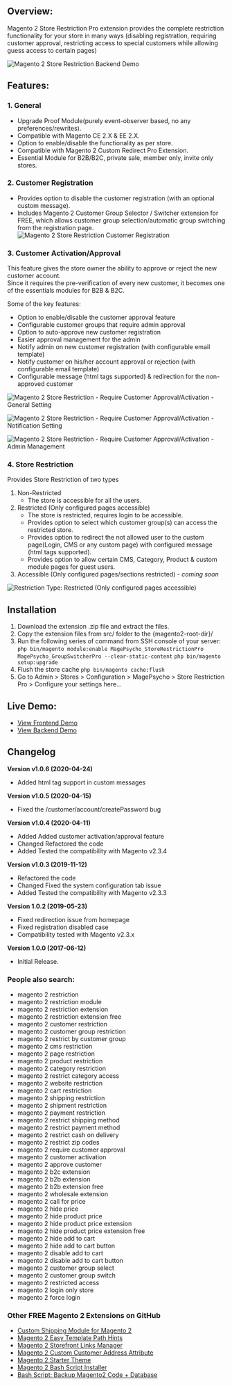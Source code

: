 ## Overview:
Magento 2 Store Restriction Pro extension provides the complete restriction functionality for your store in many ways (disabling registration, requiring customer approval, restricting access to special customers while allowing guess access to certain pages)

![Magento 2 Store Restriction Backend Demo](http://g.recordit.co/Xr3dYtofnH.gif)

## Features:
### 1. General

* Upgrade Proof Module(purely event-observer based, no any preferences/rewrites).
* Compatible with Magento CE 2.X & EE 2.X.
* Option to enable/disable the functionality as per store.
* Compatible with Magento 2 Custom Redirect Pro Extension.
* Essential Module for B2B/B2C, private sale, member only, invite only stores.

### 2. Customer Registration
* Provides option to disable the customer registration (with an optional custom message).
* Includes Magento 2 Customer Group Selector / Switcher extension for FREE, which allows customer group selection/automatic group switching from the registration page.
![Magento 2 Store Restriction Customer Registration](https://www.magepsycho.com/media/catalog/product/3/-/3-m2-backend-registration-settings-disabled.png)

### 3. Customer Activation/Approval
This feature gives the store owner the ability to approve or reject the new customer account.  
Since it requires the pre-verification of every new customer, it becomes one of the essentials modules for B2B & B2C.  

Some of the key features:
* Option to enable/disable the customer approval feature
* Configurable customer groups that require admin approval
* Option to auto-approve new customer registration
* Easier approval management for the admin
* Notify admin on new customer registration (with configurable email template)
* Notify customer on his/her account approval or rejection (with configurable email template)
* Configurable message (html tags supported) & redirection for the non-approved customer

![Magento 2 Store Restriction - Require Customer Approval/Activation - General Setting](https://www.magepsycho.com/media/catalog/product/m/2/m2-srp-registration-settings-customer-approval-enabled-general.png)

![Magento 2 Store Restriction - Require Customer Approval/Activation - Notification Setting](https://www.magepsycho.com/media/catalog/product/m/2/m2-srp-registration-settings-customer-approval-enabled-notification.png)

![Magento 2 Store Restriction - Require Customer Approval/Activation - Admin Management](https://www.magepsycho.com/media/catalog/product/m/2/m2-srp-customer-approval-actions-customer-listing.png)

### 4. Store Restriction

Provides Store Restriction of two types
1. Non-Restricted
    * The store is accessible for all the users.
1. Restricted (Only configured pages accessible)
    * The store is restricted, requires login to be accessible.
    * Provides option to select which customer group(s) can access the restricted store.
    * Provides option to redirect the not allowed user to the custom page(Login, CMS or any custom page) with configured message (html tags supported).
    * Provides option to allow certain CMS, Category, Product & custom module pages for guest users.
1. Accessible (Only configured pages/sections restricted) - *coming soon*
    
![Restriction Type: Restricted (Only configured pages accessible)](https://www.magepsycho.com/media/catalog/product/6/-/6-m2-backend-restriction-settings-restricted-accessible-general-2.png)

## Installation
1. Download the extension .zip file and extract the files.
1. Copy the extension files from src/ folder to the {magento2-root-dir}/
1. Run the following series of command from SSH console of your server:
`php bin/magento module:enable MagePsycho_StoreRestrictionPro MagePsycho_GroupSwitcherPro --clear-static-content`
`php bin/magento setup:upgrade`
1. Flush the store cache
`php bin/magento cache:flush`
1. Go to Admin > Stores > Configuration > MagePsycho > Store Restriction Pro > Configure your settings here...

## Live Demo:
* [View Frontend Demo](http://m2-store-restriction-pro.mage-expo.com/customer/account/create/)  
* [View Backend Demo](http://m2-store-restriction-pro.mage-expo.com/admin_m2demo)

## Changelog
**Version v1.0.6 (2020-04-24)**
- Added html tag support in custom messages

**Version v1.0.5 (2020-04-15)**
- Fixed the /customer/account/createPassword bug

**Version v1.0.4 (2020-04-11)**
- Added Added customer activation/approval feature
- Changed Refactored the code
- Added Tested the compatibility with Magento v2.3.4

**Version v1.0.3 (2019-11-12)**
- Refactored the code
- Changed Fixed the system configuration tab issue
- Added Tested the compatibility with Magento v2.3.3

**Version 1.0.2 (2019-05-23)**
- Fixed redirection issue from homepage
- Fixed registration disabled case
- Compatibility tested with Magento v2.3.x

**Version 1.0.0 (2017-06-12)**
    
- Initial Release.

### People also search:

- magento 2 restriction
- magento 2 restriction module
- magento 2 restriction extension
- magento 2 restriction extension free
- magento 2 customer restriction
- magento 2 customer group restriction
- magento 2 restrict by customer group
- magento 2 cms restriction
- magento 2 page restriction
- magento 2 product restriction
- magento 2 category restriction
- magento 2 restrict category access
- magento 2 website restriction
- magento 2 cart restriction
- magento 2 shipping restriction
- magento 2 shipment restriction
- magento 2 payment restriction
- magento 2 restrict shipping method
- magento 2 restrict payment method
- magento 2 restrict cash on delivery
- magento 2 restrict zip codes
- magento 2 require customer approval
- magento 2 customer activation
- magento 2 approve customer
- magento 2 b2c extension
- magento 2 b2b extension
- magento 2 b2b extension free
- magento 2 wholesale extension
- magento 2 call for price
- magento 2 hide price
- magento 2 hide product price
- magento 2 hide product price extension
- magento 2 hide product price extension free
- magento 2 hide add to cart
- magento 2 hide add to cart button
- magento 2 disable add to cart
- magento 2 disable add to cart button
- magento 2 customer group select
- magento 2 customer group switch
- magento 2 restricted access
- magento 2 login only store
- magento 2 force login


### Other FREE Magento 2 Extensions on GitHub

- [Custom Shipping Module for Magento 2](https://github.com/MagePsycho/magento2-custom-shipping)
- [Magento 2 Easy Template Path Hints](https://github.com/MagePsycho/magento2-easy-template-path-hints)
- [Magento 2 Storefront Links Manager](https://github.com/MagePsycho/magento2-storefront-links-manager)
- [Magento 2 Custom Customer Address Attribute](https://github.com/MagePsycho/magento2-custom-customer-address-attribute)
- [Magento 2 Starter Theme](https://github.com/MagePsycho/magento2-starter-theme)
- [Magento 2 Bash Script Installer](https://github.com/MagePsycho/magento2-installer-bash-script)
- [Bash Script: Backup Magento2 Code + Database](https://github.com/MagePsycho/magento2-db-code-backup-bash-script)
